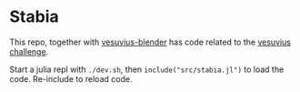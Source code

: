 # Stabia

This repo, together with [vesuvius-blender](https://github.com/spelufo/vesuvius-blender) has code related to the [vesuvius challenge](https://scrollprize.org).

Start a julia repl with `./dev.sh`, then `include("src/stabia.jl")` to load
the code. Re-include to reload code.
